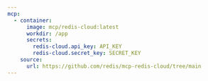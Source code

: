 ```yaml
---
mcp:
  - container:
      image: mcp/redis-cloud:latest
      workdir: /app
      secrets:
        redis-cloud.api_key: API_KEY
        redis-cloud.secret_key: SECRET_KEY
    source:
      url: https://github.com/redis/mcp-redis-cloud/tree/main
---
```

